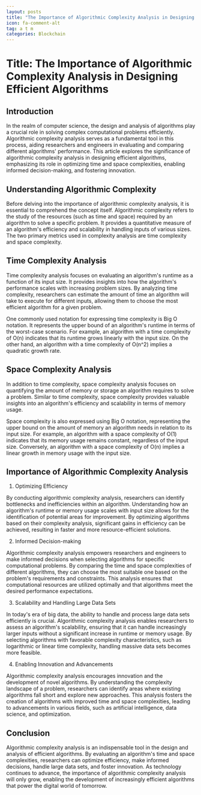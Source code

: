 ```yaml
---
layout: posts
title: "The Importance of Algorithmic Complexity Analysis in Designing Efficient Algorithms"
icon: fa-comment-alt
tag: a t m
categories: Blockchain
---
```



# Title: The Importance of Algorithmic Complexity Analysis in Designing Efficient Algorithms

## Introduction

In the realm of computer science, the design and analysis of algorithms play a crucial role in solving complex computational problems efficiently. Algorithmic complexity analysis serves as a fundamental tool in this process, aiding researchers and engineers in evaluating and comparing different algorithms' performance. This article explores the significance of algorithmic complexity analysis in designing efficient algorithms, emphasizing its role in optimizing time and space complexities, enabling informed decision-making, and fostering innovation.

## Understanding Algorithmic Complexity

Before delving into the importance of algorithmic complexity analysis, it is essential to comprehend the concept itself. Algorithmic complexity refers to the study of the resources (such as time and space) required by an algorithm to solve a specific problem. It provides a quantitative measure of an algorithm's efficiency and scalability in handling inputs of various sizes. The two primary metrics used in complexity analysis are time complexity and space complexity.

## Time Complexity Analysis

Time complexity analysis focuses on evaluating an algorithm's runtime as a function of its input size. It provides insights into how the algorithm's performance scales with increasing problem sizes. By analyzing time complexity, researchers can estimate the amount of time an algorithm will take to execute for different inputs, allowing them to choose the most efficient algorithm for a given problem.

One commonly used notation for expressing time complexity is Big O notation. It represents the upper bound of an algorithm's runtime in terms of the worst-case scenario. For example, an algorithm with a time complexity of O(n) indicates that its runtime grows linearly with the input size. On the other hand, an algorithm with a time complexity of O(n^2) implies a quadratic growth rate.

## Space Complexity Analysis

In addition to time complexity, space complexity analysis focuses on quantifying the amount of memory or storage an algorithm requires to solve a problem. Similar to time complexity, space complexity provides valuable insights into an algorithm's efficiency and scalability in terms of memory usage.

Space complexity is also expressed using Big O notation, representing the upper bound on the amount of memory an algorithm needs in relation to its input size. For example, an algorithm with a space complexity of O(1) indicates that its memory usage remains constant, regardless of the input size. Conversely, an algorithm with a space complexity of O(n) implies a linear growth in memory usage with the input size.

## Importance of Algorithmic Complexity Analysis

1. Optimizing Efficiency

By conducting algorithmic complexity analysis, researchers can identify bottlenecks and inefficiencies within an algorithm. Understanding how an algorithm's runtime or memory usage scales with input size allows for the identification of potential areas for improvement. By optimizing algorithms based on their complexity analysis, significant gains in efficiency can be achieved, resulting in faster and more resource-efficient solutions.

2. Informed Decision-making

Algorithmic complexity analysis empowers researchers and engineers to make informed decisions when selecting algorithms for specific computational problems. By comparing the time and space complexities of different algorithms, they can choose the most suitable one based on the problem's requirements and constraints. This analysis ensures that computational resources are utilized optimally and that algorithms meet the desired performance expectations.

3. Scalability and Handling Large Data Sets

In today's era of big data, the ability to handle and process large data sets efficiently is crucial. Algorithmic complexity analysis enables researchers to assess an algorithm's scalability, ensuring that it can handle increasingly larger inputs without a significant increase in runtime or memory usage. By selecting algorithms with favorable complexity characteristics, such as logarithmic or linear time complexity, handling massive data sets becomes more feasible.

4. Enabling Innovation and Advancements

Algorithmic complexity analysis encourages innovation and the development of novel algorithms. By understanding the complexity landscape of a problem, researchers can identify areas where existing algorithms fall short and explore new approaches. This analysis fosters the creation of algorithms with improved time and space complexities, leading to advancements in various fields, such as artificial intelligence, data science, and optimization.

## Conclusion

Algorithmic complexity analysis is an indispensable tool in the design and analysis of efficient algorithms. By evaluating an algorithm's time and space complexities, researchers can optimize efficiency, make informed decisions, handle large data sets, and foster innovation. As technology continues to advance, the importance of algorithmic complexity analysis will only grow, enabling the development of increasingly efficient algorithms that power the digital world of tomorrow.